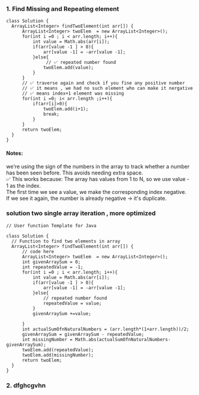 ### 1. Find Missing and Repeating element
  ```
class Solution {
    ArrayList<Integer> findTwoElement(int arr[]) {
        ArrayList<Integer> twoElem  = new ArrayList<Integer>();
        for(int i =0 ; i < arr.length; i++){
            int value = Math.abs(arr[i]);
            if(arr[value -1 ] > 0){
                arr[value -1] = -arr[value -1];
            }else{
                 // ✅ repeated number found 
                twoElem.add(value);
            }
        }
        // ✅ traverse again and check if you fine any positive number 
        // ✅ it means , we had no such element who can make it nergative
        // ✅ means index+1 element was missing
        for(int i =0; i< arr.length ;i++){
            if(arr[i]>0){
                twoElem.add(i+1);
                break;
            }
        }
        return twoElem;
    }
}
  ```
  #### Notes:
  we're using the sign of the numbers in the array to track whether a number has been seen before. This avoids needing extra space.\
  ✅ This works because:
  The array has values from 1 to N, so we use value - 1 as the index.\
  The first time we see a value, we make the corresponding index negative.\
  If we see it again, the number is already negative → it's duplicate.

  ### solution two single array iteration , more optimized
  ```
  // User function Template for Java

class Solution {
    // Function to find two elements in array
    ArrayList<Integer> findTwoElement(int arr[]) {
        // code here
        ArrayList<Integer> twoElem  = new ArrayList<Integer>();
        int givenArraySum = 0;
        int repeatedValue = -1;
        for(int i =0 ; i < arr.length; i++){
            int value = Math.abs(arr[i]);
            if(arr[value -1 ] > 0){
                arr[value -1] = -arr[value -1];
            }else{
                // repeated number found 
                repeatedValue = value;
            }
            givenArraySum +=value;
            
        }
        int actualSumOfnNaturalNumbers = (arr.length*(1+arr.length))/2;
        givenArraySum = givenArraySum - repeatedValue;
        int missingNumber = Math.abs(actualSumOfnNaturalNumbers-givenArraySum);
        twoElem.add(repeatedValue);
        twoElem.add(missingNumber);
        return twoElem;
    }
}
```


### 2. dfghcgvhn
      
